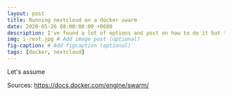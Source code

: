 ```yaml
---
layout: post
title: Running nextcloud on a docker swarm 
date: 2020-05-26 08:00:00:00 +0600
description: I've found a lot of options and post on how to do it but this is my version # Add post description (optional)
img: i-rest.jpg # Add image post (optional)
fig-caption: # Add figcaption (optional)
tags: [docker, nextcloud]
---
```


Let's assume 

Sources:
https://docs.docker.com/engine/swarm/
